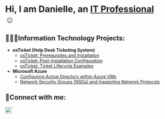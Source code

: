 <h1>Hi, I am Danielle, an <a href="https://linkedin.com/in/Josh">IT Professional</a>☺</h1>

<h2>👩🏽‍💻Information Technology Projects:</h2>

- <b>osTicket (Help Desk Ticketing System)</b>
  - [osTicket: Prerequisites and Installation](https://github.com/dbarreau/osticket-prereqs)
  - [osTicket: Post-Installation Configuration](https://github.com/dbarreau/post-install-config)
  - [osTicket: Ticket Lifecycle Examples](https://github.com/dbarreau/ticket-lifecycle)
- <b>Microsoft Azure</b>
  - [Configuring Active Directory within Azure VMs](https://github.com/dbarreau/configure-ad)
  - [Network Security Groups (NSGs) and Inspecting Network Protocols](https://github.com/dbarreau/azure-network-protocols)

<h2>🤳Connect with me:</h2>

[<img align="left" alt="Josh | LinkedIn" width="22px" src="https://cdn.jsdelivr.net/npm/simple-icons@v3/icons/linkedin.svg" />][linkedin]


[linkedin]: https://linkedin.com/in/danielle-barreau-6b4061b3
